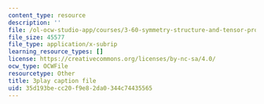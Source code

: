 ```yaml
---
content_type: resource
description: ''
file: /ol-ocw-studio-app/courses/3-60-symmetry-structure-and-tensor-properties-of-materials-fall-2005/35d193becc20f9e82da0344c74435565_Z7ftUJAx-1E.srt
file_size: 45577
file_type: application/x-subrip
learning_resource_types: []
license: https://creativecommons.org/licenses/by-nc-sa/4.0/
ocw_type: OCWFile
resourcetype: Other
title: 3play caption file
uid: 35d193be-cc20-f9e8-2da0-344c74435565
---
```

